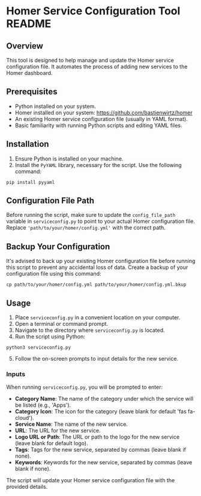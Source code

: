 # Homer Service Configuration Tool README

## Overview
This tool is designed to help manage and update the Homer service configuration file. It automates the process of adding new services to the Homer dashboard.

## Prerequisites
- Python installed on your system.
- Homer installed on your system:  https://github.com/bastienwirtz/homer
- An existing Homer service configuration file (usually in YAML format).
- Basic familiarity with running Python scripts and editing YAML files.

## Installation
1. Ensure Python is installed on your machine.
2. Install the `PyYAML` library, necessary for the script. Use the following command:
```
pip install pyyaml
```


## Configuration File Path
Before running the script, make sure to update the `config_file_path` variable in `serviceconfig.py` to point to your actual Homer configuration file. Replace `'path/to/your/homer/config.yml'` with the correct path.

## Backup Your Configuration
It's advised to back up your existing Homer configuration file before running this script to prevent any accidental loss of data. Create a backup of your configuration file using this command:

```
cp path/to/your/homer/config.yml path/to/your/homer/config.yml.bkup
```

## Usage
1. Place `serviceconfig.py` in a convenient location on your computer.
2. Open a terminal or command prompt.
3. Navigate to the directory where `serviceconfig.py` is located.
4. Run the script using Python:

```
python3 serviceconfig.py
```
5. Follow the on-screen prompts to input details for the new service.

### Inputs
When running `serviceconfig.py`, you will be prompted to enter:
- **Category Name**: The name of the category under which the service will be listed (e.g., 'Apps').
- **Category Icon**: The icon for the category (leave blank for default 'fas fa-cloud').
- **Service Name**: The name of the new service.
- **URL**: The URL for the new service.
- **Logo URL or Path**: The URL or path to the logo for the new service (leave blank for default logo).
- **Tags**: Tags for the new service, separated by commas (leave blank if none).
- **Keywords**: Keywords for the new service, separated by commas (leave blank if none).

The script will update your Homer service configuration file with the provided details.
